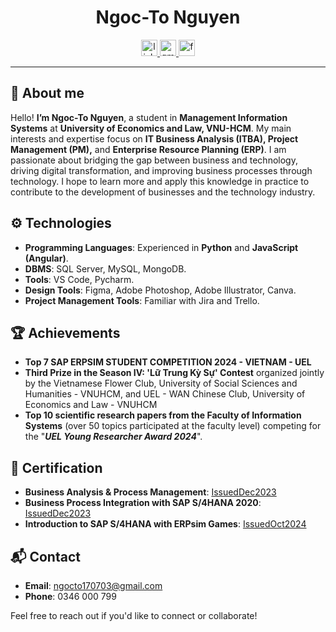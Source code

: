 <div align="center">
  <h1>Ngoc-To Nguyen</h1> 

  <!-- LinkedIn Icon -->
  <a href="https://www.linkedin.com/in/nguyenthingocto/" target="_blank">
      <img src="https://img.shields.io/badge/LinkedIn-0077B5?style=for-the-badge&logo=linkedin&logoColor=white" alt="linkedin" style="margin-bottom: 0px;" height="26"/>
  </a> 
  <!-- Gmail Icon -->
  <a href="mailto:ngocto170703@gmail.com" target="_blank">
      <img src="https://img.shields.io/badge/Gmail-D14836?style=for-the-badge&logo=gmail&logoColor=white" alt="gmail" style="margin-bottom: 0px;" height="26"/>
  </a>
  <!-- Facebook Icon -->
  <a href="https://www.facebook.com/1o.serenity" target="_blank">
      <img src="https://img.shields.io/badge/Facebook-1877F2?style=for-the-badge&logo=facebook&logoColor=white" alt="facebook" style="margin-bottom: 0px;" height="26"/>
  </a>
</div>

<hr>

## 💬 About me
Hello! **I’m Ngoc-To Nguyen**, a student in **Management Information Systems** at **University of Economics and Law, VNU-HCM**. My main interests and expertise focus on **IT Business Analysis (ITBA), Project Management (PM),** and **Enterprise Resource Planning (ERP)**. I am passionate about bridging the gap between business and technology, driving digital transformation, and improving business processes through technology. I hope to learn more and apply this knowledge in practice to contribute to the development of businesses and the technology industry.

## ⚙️ Technologies
- **Programming Languages**: Experienced in **Python** and **JavaScript (Angular)**.
- **DBMS**: SQL Server, MySQL, MongoDB.
- **Tools**: VS Code, Pycharm.
- **Design Tools**: Figma, Adobe Photoshop, Adobe Illustrator, Canva.
- **Project Management Tools**: Familiar with Jira and Trello.

## 🏆 Achievements
- **Top 7 SAP ERPSIM STUDENT COMPETITION 2024 - VIETNAM - UEL**
- **Third Prize in the Season IV: 'Lữ Trung Kỳ Sự' Contest** organized jointly by the Vietnamese Flower Club, University of Social Sciences and Humanities - VNUHCM, and UEL - WAN Chinese Club, University of Economics and Law - VNUHCM
- **Top 10 scientific research papers from the Faculty of Information Systems** (over 50 topics participated at the faculty level) competing for the "_**UEL Young Researcher Award 2024**_".

## 📜 Certification
- **Business Analysis & Process Management**: [IssuedDec2023](https://www.coursera.org/account/accomplishments/certificate/KYKVR27URZXL)
- **Business Process Integration with SAP S/4HANA 2020**: [IssuedDec2023](https://www.credly.com/badges/d39f0919-b1f1-430d-85b0-60a4d98b054c/public_url)
- **Introduction to SAP S/4HANA with ERPsim Games**: [IssuedOct2024](https://www.coursera.org/account/accomplishments/certificate/KYKVR27URZXL)

## 📬 Contact
- **Email**: [ngocto170703@gmail.com](mailto:ngocto170703@gmail.com)
- **Phone**: 0346 000 799

Feel free to reach out if you'd like to connect or collaborate!
